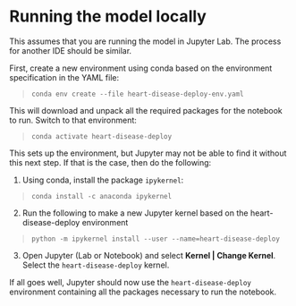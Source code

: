 # Running the model locally

This assumes that you are running the model in Jupyter Lab. The process for another IDE should be similar.

First, create a new environment using conda based on the environment specification in the YAML file:

> `conda env create --file heart-disease-deploy-env.yaml`

This will download and unpack all the required packages for the notebook to run. Switch to that environment:

> `conda activate heart-disease-deploy`

This sets up the environment, but Jupyter may not be able to find it without this next step. If that is the case, then do the following:

1. Using conda, install the package `ipykernel`:

> `conda install -c anaconda ipykernel`

2. Run the following to make a new Jupyter kernel based on the heart-disease-deploy environment

> `python -m ipykernel install --user --name=heart-disease-deploy`

3. Open Jupyter (Lab or Notebook) and select **Kernel | Change Kernel**. Select the `heart-disease-deploy` kernel.

If all goes well, Jupyter should now use the `heart-disease-deploy` environment containing all the packages necessary to run the notebook.